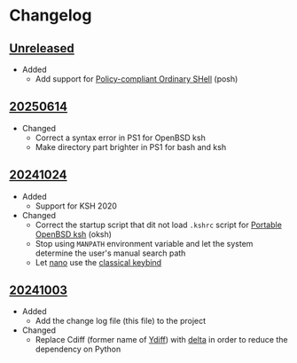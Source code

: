 # Changelog

## [Unreleased][]

* Added
  * Add support for [Policy-compliant Ordinary SHell] (posh)

[Policy-compliant Ordinary SHell]: https://salsa.debian.org/clint/posh

## [20250614][]

* Changed
  * Correct a syntax error in PS1 for OpenBSD ksh
  * Make directory part brighter in PS1 for bash and ksh

## [20241024][]

* Added
  * Support for KSH 2020
* Changed
  * Correct the startup script that dit not load `.kshrc` script for
    [Portable OpenBSD ksh][] (oksh)
  * Stop using `MANPATH` environment variable and let the system
    determine the user's manual search path
  * Let [nano][] use the [classical keybind](https://lists.gnu.org/archive/html/info-gnu/2024-05/msg00000.html)

[nano]: https://www.nano-editor.org/ "nano &ndash; Text editor"
[Portable OpenBSD ksh]: https://github.com/ibara/oksh
  "ibara/oksh: Portable OpenBSD ksh, based on the Public Domain Korn Shell (pdksh)."

## [20241003][]

* Added
  * Add the change log file (this file) to the project
* Changed
  * Replace Cdiff (former name of [Ydiff][]) with [delta][] in order to
    reduce the dependency on Python

[delta]: https://dandavison.github.io/delta/ "Introduction - delta"
[Ydiff]: https://github.com/ymattw/ydiff
   "GitHub - ymattw/ydiff: View colored, incremental diff in workspace or from stdin with side by side and auto pager support"

[Unreleased]:
  https://github.com/upperstream/dotfiles/compare/20250614...HEAD
[20250614]:
  https://github.com/upperstream/dotfiles/compare/20241024...20250614
[20241024]:
  https://github.com/upperstream/dotfiles/compare/20241003...20241024
[20241003]:
  https://github.com/upperstream/dotfiles/releases/tag/20241003

